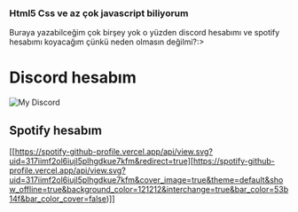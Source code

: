 ### Html5 Css ve az çok javascript biliyorum

Buraya yazabilceğim çok birşey yok o yüzden discord hesabımı ve spotify hesabımı koyacağım çünkü neden olmasın değilmi?:>

# Discord hesabım
![My Discord](https://discord-readme-badge.vercel.app/api?id=1075717225698304011)




## Spotify hesabım
[[https://spotify-github-profile.vercel.app/api/view.svg?uid=317iimf2ol6iujl5plhgdkue7kfm&redirect=true][https://spotify-github-profile.vercel.app/api/view.svg?uid=317iimf2ol6iujl5plhgdkue7kfm&cover_image=true&theme=default&show_offline=true&background_color=121212&interchange=true&bar_color=53b14f&bar_color_cover=false)]]
